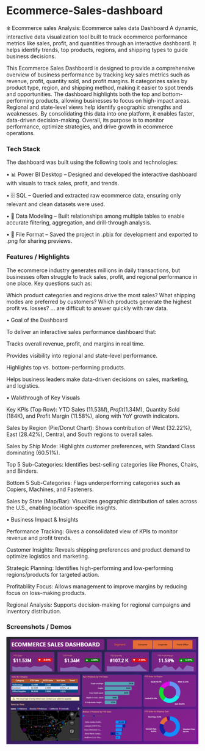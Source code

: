 # Ecommerce-Sales-dashboard

❄️ Ecommerce sales Analysis: Ecommerce sales data Dashboard
A dynamic, interactive data visualization tool built to track ecommerce performance metrics like sales, profit, and quantities through an interactive dashboard.
It helps identify trends, top products, regions, and shipping types to guide business decisions.


This Ecommerce Sales Dashboard is designed to provide a comprehensive overview of business performance by tracking key sales metrics such as revenue, profit, quantity sold, and profit margins. It categorizes sales by product type, region, and shipping method, making it easier to spot trends and opportunities. The dashboard highlights both the top and bottom-performing products, allowing businesses to focus on high-impact areas. Regional and state-level views help identify geographic strengths and weaknesses. By consolidating this data into one platform, it enables faster, data-driven decision-making. Overall, its purpose is to monitor performance, optimize strategies, and drive growth in ecommerce operations.

###  Tech Stack

The dashboard was built using the following tools and technologies:

• 📊 Power BI Desktop – Designed and developed the interactive dashboard with visuals to track sales, profit, and trends.

• 🗄️ SQL – Queried and extracted raw ecommerce data, ensuring only relevant and clean datasets were used.

• 📝 Data Modeling – Built relationships among multiple tables to enable accurate filtering, aggregation, and drill-through analysis.

• 📁 File Format – Saved the project in .pbix for development and exported to .png for sharing previews.


### 	Features / Highlights
The ecommerce industry generates millions in daily transactions, but businesses often struggle to track sales, profit, and regional performance in one place. Key questions such as:

Which product categories and regions drive the most sales?
What shipping modes are preferred by customers?
Which products generate the highest profit vs. losses?
… are difficult to answer quickly with raw data.

•	Goal of the Dashboard

To deliver an interactive sales performance dashboard that:

Tracks overall revenue, profit, and margins in real time.

Provides visibility into regional and state-level performance.

Highlights top vs. bottom-performing products.

Helps business leaders make data-driven decisions on sales, marketing, and logistics.

•	Walkthrough of Key Visuals

Key KPIs (Top Row): YTD Sales ($11.53M), Profit ($1.34M), Quantity Sold (184K), and Profit Margin (11.58%), along with YoY growth indicators.

Sales by Region (Pie/Donut Chart): Shows contribution of West (32.22%), East (28.42%), Central, and South regions to overall sales.

Sales by Ship Mode: Highlights customer preferences, with Standard Class dominating (60.51%).

Top 5 Sub-Categories: Identifies best-selling categories like Phones, Chairs, and Binders.

Bottom 5 Sub-Categories: Flags underperforming categories such as Copiers, Machines, and Fasteners.

Sales by State (Map/Bar): Visualizes geographic distribution of sales across the U.S., enabling location-specific insights.

•	Business Impact & Insights

Performance Tracking: Gives a consolidated view of KPIs to monitor revenue and profit trends.

Customer Insights: Reveals shipping preferences and product demand to optimize logistics and marketing.

Strategic Planning: Identifies high-performing and low-performing regions/products for targeted action.

Profitability Focus: Allows management to improve margins by reducing focus on loss-making products.

Regional Analysis: Supports decision-making for regional campaigns and inventory distribution.

### 	Screenshots / Demos
 ![Dashboard Preview](https://github.com/rajnandan0182/Sales-Dashboard/blob/main/Snapshot%20Of%20the%20Dashboard.png)
